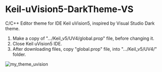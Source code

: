 # Keil-uVision5-DarkTheme-VS
C/C++ Editor theme for IDE Keil uVision5, inspired by Visual Studio Dark theme.

1. Make a copy of ".../Keil_v5/UV4/global.prop" file, before changing it.
2. Close Keil uVision5 IDE.
3. After downloading files, copy "global.prop" file, into ".../Keil_v5/UV4/" folder.

![my_theme_uvision](https://github.com/user-attachments/assets/cf71580b-353e-4f5c-863b-cf97c9ea1551)

